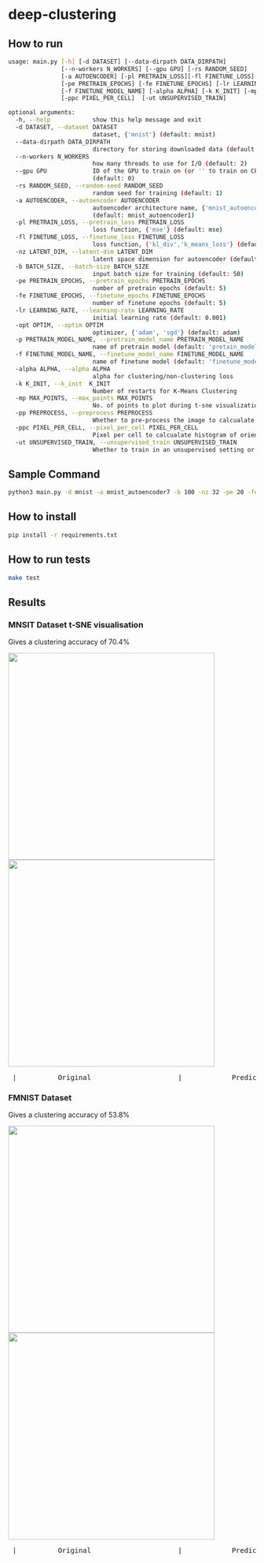 # deep-clustering
## How to run
```bash
usage: main.py [-h] [-d DATASET] [--data-dirpath DATA_DIRPATH]
               [--n-workers N_WORKERS] [--gpu GPU] [-rs RANDOM_SEED]
               [-a AUTOENCODER] [-pl PRETRAIN_LOSS][-fl FINETUNE_LOSS] [-nz LATENT_DIM] [-b BATCH_SIZE]
               [-pe PRETRAIN_EPOCHS] [-fe FINETUNE_EPOCHS] [-lr LEARNING_RATE] [-opt OPTIM] [-p PRETRAIN_MODEL_NAME]
               [-f FINETUNE_MODEL_NAME] [-alpha ALPHA] [-k K_INIT] [-mp MAX_POINTS] [-pp PREPROCESS]
               [-ppc PIXEL_PER_CELL]  [-ut UNSUPERVISED_TRAIN]

optional arguments:
  -h, --help            show this help message and exit
  -d DATASET, --dataset DATASET
                        dataset, {'mnist'} (default: mnist)
  --data-dirpath DATA_DIRPATH
                        directory for storing downloaded data (default: data/)
  --n-workers N_WORKERS
                        how many threads to use for I/O (default: 2)
  --gpu GPU             ID of the GPU to train on (or '' to train on CPU)
                        (default: 0)
  -rs RANDOM_SEED, --random-seed RANDOM_SEED
                        random seed for training (default: 1)
  -a AUTOENCODER, --autoencoder AUTOENCODER
                        autoencoder architecture name, {'mnist_autoencoder1'}
                        (default: mnist_autoencoder1)
  -pl PRETRAIN_LOSS, --pretrain_loss PRETRAIN_LOSS
                        loss function, {'mse'} (default: mse)
  -fl FINETUNE_LOSS, --finetune_loss FINETUNE_LOSS
                        loss function, {'kl_div','k_means_loss'} (default: kl_div)
  -nz LATENT_DIM, --latent-dim LATENT_DIM
                        latent space dimension for autoencoder (default: 32)
  -b BATCH_SIZE, --batch-size BATCH_SIZE
                        input batch size for training (default: 50)
  -pe PRETRAIN_EPOCHS, --pretrain_epochs PRETRAIN_EPOCHS
                        number of pretrain epochs (default: 5)
  -fe FINETUNE_EPOCHS, --finetune_epochs FINETUNE_EPOCHS
                        number of finetune epochs (default: 5)
  -lr LEARNING_RATE, --learning-rate LEARNING_RATE
                        initial learning rate (default: 0.001)
  -opt OPTIM, --optim OPTIM
                        optimizer, {'adam', 'sgd'} (default: adam)
  -p PRETRAIN_MODEL_NAME, --pretrain_model_name PRETRAIN_MODEL_NAME
                        name of pretrain model (default: 'pretain_model')
  -f FINETUNE_MODEL_NAME, --finetune_model_name FINETUNE_MODEL_NAME
                        name of finetune model (default: 'finetune_model')
  -alpha ALPHA, --alpha ALPHA
                        alpha for clustering/non-clustering loss
  -k K_INIT, --k_init  K_INIT
                        Number of restarts for K-Means Clustering
  -mp MAX_POINTS, --max_points MAX_POINTS
                        No. of points to plot during t-sne visualization
  -pp PREPROCESS, --preprocess PREPROCESS
                        Whether to pre-process the image to calcualate histogram of oriented gradients and color histogram
  -ppc PIXEL_PER_CELL, --pixel_per_cell PIXEL_PER_CELL
                        Pixel per cell to calcualate histogram of oriented gradients
  -ut UNSUPERVISED_TRAIN, --unsupervised_train UNSUPERVISED_TRAIN
                        Whether to train in an unsupervised setting or not
```

## Sample Command
```bash
python3 main.py -d mnist -a mnist_autoencoder7 -b 100 -nz 32 -pe 20 -fe 0 -p mnist_arch7_nz32_pretrain -f mnist_arch7_nz32_fine
```
## How to install
```bash
pip install -r requirements.txt
```

## How to run tests
```bash
make test
```

## Results

### MNSIT Dataset t-SNE visualisation
Gives a clustering accuracy of 70.4%
<p float="left">
  <img src="images/mnist_orig" width="420" />
  <img src="images/mnist_dl" width="420" /> 
</p>
<pre> |          Original                     |            Prediction       | </pre>


### FMNIST Dataset
Gives a clustering accuracy of 53.8%
<p float="left">
  <img src="images/fmnist_orig" width="420" />
  <img src="images/fmnist_dl" width="420" /> 
</p>
<pre> |          Original                     |            Prediction       | </pre>
